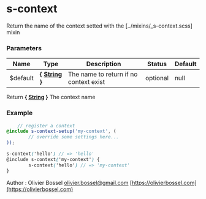 # s-context

Return the name of the context setted with the [../mixins/_s-context.scss] mixin



### Parameters
Name  |  Type  |  Description  |  Status  |  Default
------------  |  ------------  |  ------------  |  ------------  |  ------------
$default  |  **{ [String](http://www.sass-lang.com/documentation/file.SASS_REFERENCE.html#sass-script-strings) }**  |  The name to return if no context exist  |  optional  |  null

Return **{ [String](http://www.sass-lang.com/documentation/file.SASS_REFERENCE.html#sass-script-strings) }** The context name

### Example
```scss
	// register a context
@include s-context-setup('my-context', (
		// override some settings here...
));

s-context('hello') // => 'hello'
@include s-context('my-context') {
		s-context('hello') // => 'my-context'
}
```
Author : Olivier Bossel [olivier.bossel@gmail.com](mailto:olivier.bossel@gmail.com) [https://olivierbossel.com](https://olivierbossel.com)
